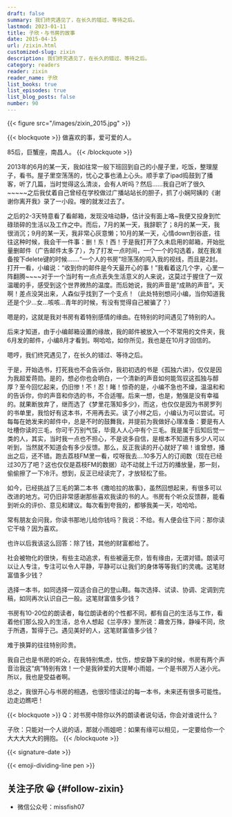 ```yaml
---
draft: false
summary: 我们终究遇见了，在长久的错过、等待之后。
lastmod: 2023-01-11
title: 子欣・与书房的故事
date: 2015-04-15
url: /zixin.html
customized-slug: zixin
description: 我们终究遇见了，在长久的错过、等待之后。
category: readers
reader: zixin
reader_name: 子欣
list_books: true
list_episodes: true
list_blog_posts: false
number: 90
---
```


{{< figure src="/images/zixin_2015.jpg" >}}

{{< blockquote >}}
做喜欢的事，爱可爱的人。

85后，巨蟹座，南昌人。
{{< /blockquote >}}

2013年的6月的某一天，我如往常一般下班回到自己的小屋子里，吃饭，整理屋子，看书。屋子里空荡荡的，忧心之事也涌上心头。顺手拿了ipad捣鼓到了播客，听了几篇，当时觉得这么清淡，会有人听吗？然后......我自己听了很久~~~~~之后我仗着自己曾经在学校做过广播站站长的胆子，抓了小娴阿姨的《谢谢你离开我》录了一小段。嗖的就发过去了。

之后的2-3天特意看了看邮箱，发现没啥动静，估计没有面上咯~我便又投身到忙碌琐碎的生活以及工作之中。而后，7月的某一天，我辞职了；8月的某一天，我很消沉；9月的某一天，我非常心灰意懒；10月的某一天，心情down到谷底，往往这种时候，我会干一件事：删！东！西！于是我打开了久未启用的邮箱，开始批量删邮件（广告邮件太多了），为了打发一点时间，一个一个的勾选着，就在我准备按下delete键的时候.......“一个人的书房”坦荡荡的闯入我的视线，而且是2封。打开一看，小编说：“收到你的邮件是今天最开心的事！”我看着这几个字，心里一阵翻腾~~~~对于一个当时有一点点丢失生活意义的人来说，这莫过于握住了一双温暖的手，感受到这个世界微热的温度。而后她说，我的声音是“成熟的声音”。天啊！差点没哭出来，人森似乎找到了一个支点！（此处特别想问小编，当你知道我还是个少...女...咳咳...青年的时候，有没有觉得自己被骗了？）

嗯是的，这就是我对书房有着特别感情的缘由。在特别的时间遇见了特别的人。

后来才知道，由于小编邮箱设置的缘故，我的邮件被放入一个不常用的文件夹，我6月发的邮件，小编8月才看到。啊哈哈，如你所见，我也是在10月才回信的。

嗯哼，我们终究遇见了，在长久的错过、等待之后。

于是，开始选书，打死我也不会告诉你，我初初选的书是《孤独六讲》，仅仅是因为我超爱蒋勋。是的，想必你也会明白，一个清新的声音如何能驾驭这孤独与醇厚？至今回忆起来，仍旧惨！不！忍！睹！惊奇的是，小编不急也不燥，温温和和的告诉你，你的声音和你选的书，不合适喔。后来一想，也是，勉强是没有幸福的。就果断放弃了，继而选了《梦里花落知多少》，而这，也仅仅是因为书房罗列的书单里，我恰好有这本书，不用再去买。读了小样之后，小编认为可以尝试。可每每在她发来的邮件中，总是不时的鼓舞我，并提前为我做好心理准备：要是有人吐槽你读的三毛，你可千万别气馁，毕竟人人心中有个三毛。我是属于后知后觉一类的人，其实，当时我一点也不担心，不是说多自信，是根本不知道有多少人可以听到，当然就不知道会有多少反馈。那么，反正我读的开心就好了嘛！谁曾想，播出之后，还不错。跑去荔枝FM里一看，哎呀我去....10多万人的订阅数（现在已经过30万了吧？这也仅仅是荔枝FM的数据）动不动就上千过万的播放量，那一刻，偷偷擦了一下冷汗。想到，反正已经读完了，才放轻松了些。

如今，已经挑战了三毛的第二本书《撒哈拉的故事》，虽然回想起来，有很多可以改进的地方。可仍旧非常感谢那些喜欢我读的书的人。书房有个听众反馈群，能看到听众的评价、意见和建议。每次看到夸我的，都够我美一天，哈哈哈。

常有朋友会问我，你读书那地儿给你钱吗？我说：不给。有人便会往下问：那你读它干啥？因为喜欢。

也许以后我该这么回答：除了钱，其他的财富都给了。

社会被物化的很快，有些主动追求，有些被逼无奈，皆有缘由，无谓对错。朗读可以让人专注，专注可以令人平静，平静可以让我们的身体等等我们的灵魂。这笔财富值多少钱？

选择一本书，如同选择一双适合自己的登山鞋。每次选择、试读、协调、定调到完稿，如同再次认识自己一般。这笔财富值多少钱？

书房有10-20位的朗读者，每位朗读者的个性都不同，都有自己的生活与工作，看着他们那么投入的生活，总令人想起《兰亭序》里所说：趣舍万殊，静噪不同，欣于所遇，暂得于己。遇见美好的人，这笔财富值多少钱？

难于换算的往往特别珍贵。

我自己也是书房的听众，在我特别焦虑，忧伤，想安静下来的时候，书房有两个声音治我这“病”特别有效！一个是我钟爱的大提琴小雨姐，一个是书房万人迷小光。所以，我也是受益者啊。

总之，我很开心与书房的相遇，也很珍惜读过的每一本书，未来还有很多可能性。边走边瞧吧！

{{< blockquote >}}
Q：对书房中除你以外的朗读者说句话，你会对谁说什么？

子欣：只能对一个人说的话，那就小雨姐吧：如果有缘可以相见，一定要给你一个大大大大大的拥抱。
{{< /blockquote >}}

{{< signature-date >}}

{{< emoji-dividing-line pen >}}

## 关注子欣 😀 {#follow-zixin}

- 微信公众号：missfish07
